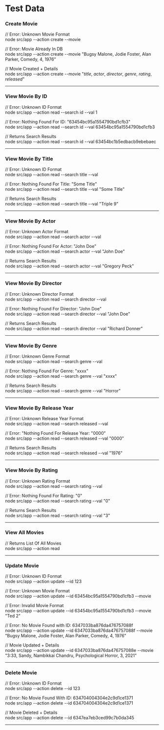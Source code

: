 # Test Data

### Create Movie

// Error: Unknown Movie Format\
node src/app --action create --movie

// Error: Movie Already In DB\
node src/app --action create --movie "Bugsy Malone, Jodie Foster, Alan Parker, Comedy, 4, 1976"

// Movie Created + Details\
node src/app --action create --movie "_title_, _actor_, _director_, _genre_, _rating_, _released_"

---

### View Movie By ID

// Error: Unknown ID Format\
node src/app --action read --search id --val 1

// Error: Nothing Found For ID: "63454bc95a1554790bd1cfb3"\
node src/app --action read --search id --val 63454bc95a1554790bd1cfb3

// Returns Search Results\
node src/app --action read --search id --val 63454bc1b5edbacb9ebebaec

---

### View Movie By Title

// Error: Unknown ID Format\
node src/app --action read --search title --val

// Error: Nothing Found For Title: "Some Title"\
node src/app --action read --search title --val "Some Title"

// Returns Search Results\
node src/app --action read --search title --val "Triple 9"

---

### View Movie By Actor

// Error: Unknown Actor Format\
node src/app --action read --search actor --val

// Error: Nothing Found For Actor: "John Doe"\
node src/app --action read --search actor --val "John Doe"

// Returns Search Results\
node src/app --action read --search actor --val "Gregory Peck"

---

### View Movie By Director

// Error: Unknown Director Format\
node src/app --action read --search director --val

// Error: Nothing Found For Director: "John Doe"\
node src/app --action read --search director --val "John Doe"

// Returns Search Results\
node src/app --action read --search director --val "Richard Donner"

---

### View Movie By Genre

// Error: Unknown Genre Format\
node src/app --action read --search genre --val

// Error: Nothing Found For Genre: "xxxx"\
node src/app --action read --search genre --val "xxxx"

// Returns Search Results\
node src/app --action read --search genre --val "Horror"

---

### View Movie By Release Year

// Error: Unknown Release Year Format\
node src/app --action read --search released --val

// Error: "Nothing Found For Release Year: "0000"\
node src/app --action read --search released --val "0000"

// Returns Search Results\
node src/app --action read --search released --val "1976"

---

### View Movie By Rating

// Error: Unknown Rating Format\
node src/app --action read --search rating --val

// Error: Nothing Found For Rating: "0"\
node src/app --action read --search rating --val "0"

// Returns Search Results\
node src/app --action read --search rating --val "3"

---

### View All Movies

// Returns List Of All Movies\
node src/app --action read

---

### Update Movie

// Error: Unknown ID Format\
node src/app --action update --id 123

// Error: Unknown Movie Format\
node src/app --action update --id 63454bc95a1554790bd1cfb3 --movie

// Error: Invalid Movie Format\
node src/app --action update --id 63454bc95a1554790bd1cfb3 --movie "Ted 2"

// Error: No Movie Found with ID: 6347033ba876da476757088f\
node src/app --action update --id 6347033ba876da476757088f --movie "Bugsy Malone, Jodie Foster, Alan Parker, Comedy, 4, 1976"

// Movie Updated + Details\
node src/app --action update --id 6347033ba876da476757088e --movie "3:33, Sandy, Nambikkai Chandru, Psychological Horror, 3, 2021"

---

### Delete Movie

// Error: Unknown ID Format\
node src/app --action delete --id 123

// Error: No Movie Found With ID: 634704004304e2c9d1ce1371\
node src/app --action delete --id 634704004304e2c9d1ce1371

// Movie Deleted + Details\
node src/app --action delete --id 6347ea7eb3ced99c7b0da345

---

